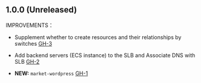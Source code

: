 ## 1.0.0 (Unreleased)

IMPROVEMENTS：

- Supplement whether to create resources and their relationships by switches [GH-3]( https://github.com/terraform-alicloud-modules/terraform-alicloud-market-wordpress/pull/3)

- Add backend servers (ECS instance) to the SLB and Associate DNS with SLB [GH-2]( https://github.com/terraform-alicloud-modules/terraform-alicloud-market-wordpress/pull/2)

- **NEW:** `market-wordpress` [GH-1]( https://github.com/terraform-alicloud-modules/terraform-alicloud-market-wordpress/pull/1)
